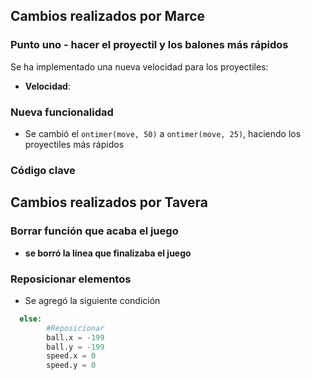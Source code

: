 ## Cambios realizados por Marce

### Punto uno - hacer el proyectil y los balones más rápidos

Se ha implementado una nueva velocidad para los proyectiles:

- **Velocidad**: 

### Nueva funcionalidad

- Se cambió el `ontimer(move, 50)` a `ontimer(move, 25)`, haciendo los proyectiles más rápidos
### Código clave


## Cambios realizados por Tavera

### Borrar función que acaba el juego


- **se borró la línea que finalizaba el juego**

### Reposicionar elementos

- Se agregó la siguiente condición

```python
  else:
        #Reposicionar
        ball.x = -199
        ball.y = -199
        speed.x = 0
        speed.y = 0
